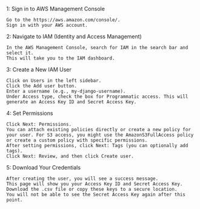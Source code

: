 1: Sign in to AWS Management Console

    Go to the https://aws.amazon.com/console/.
    Sign in with your AWS account.

2: Navigate to IAM (Identity and Access Management)

    In the AWS Management Console, search for IAM in the search bar and select it.
    This will take you to the IAM dashboard.

3: Create a New IAM User

    Click on Users in the left sidebar.
    Click the Add user button.
    Enter a username (e.g., my-django-username).
    Under Access type, check the box for Programmatic access. This will generate an Access Key ID and Secret Access Key.

4: Set Permissions

    Click Next: Permissions.
    You can attach existing policies directly or create a new policy for your user. For S3 access, you might use the AmazonS3FullAccess policy or create a custom policy with specific permissions.
    After setting permissions, click Next: Tags (you can optionally add tags).
    Click Next: Review, and then click Create user.

5: Download Your Credentials

    After creating the user, you will see a success message.
    This page will show you your Access Key ID and Secret Access Key. 
    Download the .csv file or copy these keys to a secure location. 
    You will not be able to see the Secret Access Key again after this point.
